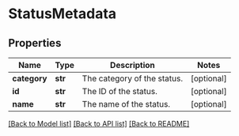# StatusMetadata

## Properties
Name | Type | Description | Notes
------------ | ------------- | ------------- | -------------
**category** | **str** | The category of the status. | [optional] 
**id** | **str** | The ID of the status. | [optional] 
**name** | **str** | The name of the status. | [optional] 

[[Back to Model list]](../README.md#documentation-for-models) [[Back to API list]](../README.md#documentation-for-api-endpoints) [[Back to README]](../README.md)

